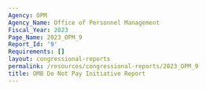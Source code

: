 ```yaml
---
Agency: OPM
Agency_Name: Office of Personnel Management
Fiscal_Year: 2023
Page_Name: 2023_OPM_9
Report_Id: '9'
Requirements: []
layout: congressional-reports
permalink: /resources/congressional-reports/2023_OPM_9
title: OMB Do Not Pay Initiative Report
---
```

